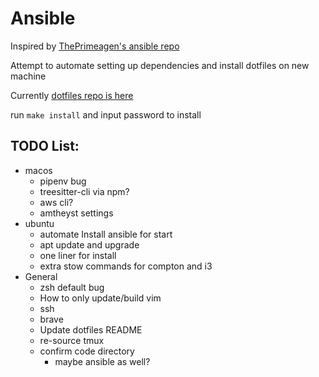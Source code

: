 # Ansible



Inspired by [ThePrimeagen's ansible repo](https://github.com/ThePrimeagen/ansible/)

Attempt to automate setting up dependencies and install dotfiles on new machine

Currently [dotfiles repo is here](https://github.com/teddylear/shell_config)

run `make install` and input password to install


## TODO List:
- macos
    - pipenv bug
    - treesitter-cli via npm?
    - aws cli?
    - amtheyst settings
- ubuntu
    - automate Install ansible for start
    - apt update and upgrade
    - one liner for install
    - extra stow commands for compton and i3
- General
    - zsh default bug
    - How to only update/build vim
    - ssh
    - brave
    - Update dotfiles README
    - re-source tmux
    - confirm code directory
        - maybe ansible as well?
